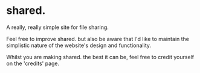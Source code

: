 shared.
=======

A really, really simple site for file sharing.

Feel free to improve shared. but also be aware that I'd like to maintain the simplistic nature of the website's design and functionality.

Whilst you are making shared. the best it can be, feel free to credit yourself on the 'credits' page.
